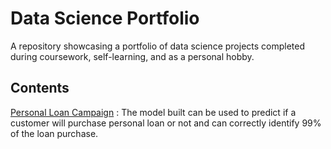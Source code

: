 # Data Science Portfolio

A repository showcasing a portfolio of data science projects completed during coursework, self-learning, and as a personal hobby.

## Contents


   [Personal Loan Campaign](Personal%20Loan%20Campaign/) : The model built can be used to predict if a customer will purchase personal loan or not and can correctly identify 99% of the loan purchase.

